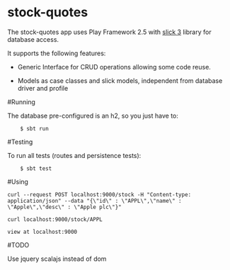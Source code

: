 # stock-quotes
The stock-quotes app uses Play Framework 2.5 with [slick 3](https://github.com/slick/slick) library for database access.

It supports the following features:

* Generic Interface for CRUD operations allowing some code reuse.

* Models as case classes and slick models, independent from database driver and profile

#Running

The database pre-configured is an h2, so you just have to:


        $ sbt run

#Testing

To run all tests (routes and persistence tests):


        $ sbt test

#Using

	curl --request POST localhost:9000/stock -H "Content-type: application/json" --data "{\"id\" : \"APPL\",\"name\" : \"Apple\",\"desc\" : \"Apple plc\"}"

	curl localhost:9000/stock/APPL

	view at localhost:9000



#TODO

Use jquery scalajs instead of dom

